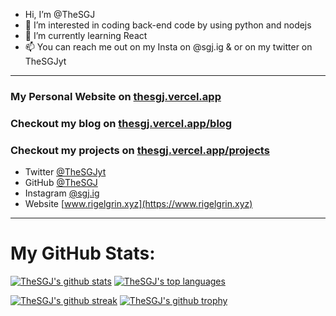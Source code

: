 - Hi, I’m @TheSGJ
- 👀 I’m interested in coding back-end code by using python and nodejs
- 🌱 I’m currently learning React
- 📫 You can reach me out on my Insta on @sgj.ig & or on my twitter on TheSGJyt
---

### My Personal Website on [thesgj.vercel.app](https://thesgj.vercel.app/)
### Checkout my blog on [thesgj.vercel.app/blog](https://thesgj.vercel.app/blog)
### Checkout my projects on [thesgj.vercel.app/projects](https://thesgj.vercel.app/projects)
- Twitter [@TheSGJyt](https://twitter.com/thesgjyt)
- GitHub [@TheSGJ](https://github.com/thesgj)
- Instagram [@sgj.ig](https://instagram.com/sgj.ig)
- Website [www.rigelgrin.xyz](https://www.rigelgrin.xyz)

---
# My GitHub Stats:

[![TheSGJ's github stats](https://github-readme-stats.vercel.app/api?username=TheSGJ&theme=blue-green)](https://github.com/thesgj)
[![TheSGJ's top languages](https://github-readme-stats.vercel.app/api/top-langs/?username=TheSGJ&theme=blue-green)](https://github.com/thesgj)

[![TheSGJ's github streak](https://github-readme-streak-stats.herokuapp.com/?user=TheSGJ&theme=blue-green)](https://github.com/thesgj)
[![TheSGJ's github trophy](https://github-profile-trophy.vercel.app/?username=TheSGJ&row=1)](https://github.com/thesgj)
